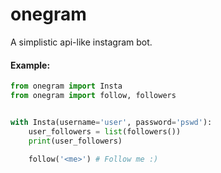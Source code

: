 # onegram

A simplistic api-like instagram bot.

#### Example:
```py
from onegram import Insta
from onegram import follow, followers


with Insta(username='user', password='pswd'):
    user_followers = list(followers())
    print(user_followers)

    follow('<me>') # Follow me :)
```
